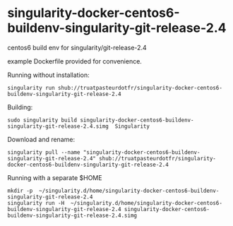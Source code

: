 # singularity-docker-centos6-buildenv-singularity-git-release-2.4
centos6 build env for singularity/git-release-2.4

example Dockerfile provided for convenience.

Running without installation:
```
singularity run shub://truatpasteurdotfr/singularity-docker-centos6-buildenv-singularity-git-release-2.4
```
Building:
```
sudo singularity build singularity-docker-centos6-buildenv-singularity-git-release-2.4.simg  Singularity
```
Download and rename:
```
singularity pull --name "singularity-docker-centos6-buildenv-singularity-git-release-2.4" shub://truatpasteurdotfr/singularity-docker-centos6-buildenv-singularity-git-release-2.4
```
Running with a separate $HOME 
```
mkdir -p  ~/singularity.d/home/singularity-docker-centos6-buildenv-singularity-git-release-2.4
singularity run -H  ~/singularity.d/home/singularity-docker-centos6-buildenv-singularity-git-release-2.4 singularity-docker-centos6-buildenv-singularity-git-release-2.4.simg
```
